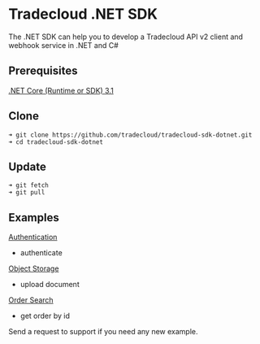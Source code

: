 # Tradecloud .NET SDK

The .NET SDK can help you to develop a Tradecloud API v2 client and webhook service in .NET and C#

## Prerequisites

[.NET Core (Runtime or SDK) 3.1](https://dotnet.microsoft.com/download/dotnet-core/3.1)

## Clone

```
➜ git clone https://github.com/tradecloud/tradecloud-sdk-dotnet.git
➜ cd tradecloud-sdk-dotnet
```

## Update

```
➜ git fetch
➜ git pull
```

## Examples
[Authentication](https://github.com/tradecloud/tradecloud-sdk-dotnet/tree/master/authentication)
- authenticate

[Object Storage](https://github.com/tradecloud/tradecloud-sdk-dotnet/tree/master/object-storage)
- upload document

[Order Search](https://github.com/tradecloud/tradecloud-sdk-dotnet/tree/master/order-search)
- get order by id

Send a request to support if you need any new example.
